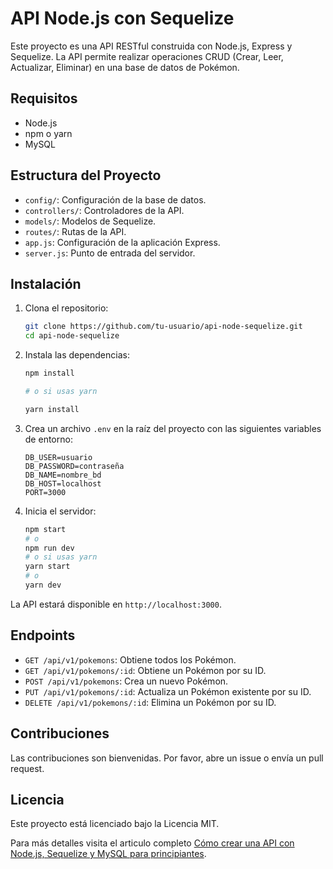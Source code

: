 # API Node.js con Sequelize

Este proyecto es una API RESTful construida con Node.js, Express y Sequelize. La API permite realizar operaciones CRUD (Crear, Leer, Actualizar, Eliminar) en una base de datos de Pokémon.

## Requisitos

- Node.js
- npm o yarn
- MySQL

## Estructura del Proyecto

- `config/`: Configuración de la base de datos.
- `controllers/`: Controladores de la API.
- `models/`: Modelos de Sequelize.
- `routes/`: Rutas de la API.
- `app.js`: Configuración de la aplicación Express.
- `server.js`: Punto de entrada del servidor.


## Instalación

1. Clona el repositorio:
   ```bash
   git clone https://github.com/tu-usuario/api-node-sequelize.git
   cd api-node-sequelize
    ```

2. Instala las dependencias:
    ```bash
    npm install
    
    # o si usas yarn

    yarn install
    ```

3. Crea un archivo `.env` en la raíz del proyecto con las siguientes variables de entorno:
    
    ```env
    DB_USER=usuario
    DB_PASSWORD=contraseña
    DB_NAME=nombre_bd
    DB_HOST=localhost
    PORT=3000
    ```

4. Inicia el servidor:
    ```bash
    npm start
    # o
    npm run dev
    # o si usas yarn
    yarn start
    # o
    yarn dev
    ```
La API estará disponible en `http://localhost:3000`.

## Endpoints

- `GET /api/v1/pokemons`: Obtiene todos los Pokémon.
- `GET /api/v1/pokemons/:id`: Obtiene un Pokémon por su ID.
- `POST /api/v1/pokemons`: Crea un nuevo Pokémon.
- `PUT /api/v1/pokemons/:id`: Actualiza un Pokémon existente por su ID.
- `DELETE /api/v1/pokemons/:id`: Elimina un Pokémon por su ID.

## Contribuciones

Las contribuciones son bienvenidas. Por favor, abre un issue o envía un pull request.

## Licencia

Este proyecto está licenciado bajo la Licencia MIT.

Para más detalles visita el articulo completo [Cómo crear una API con Node.js, Sequelize y MySQL para principiantes](https://andejecruher.com/blog/1).
